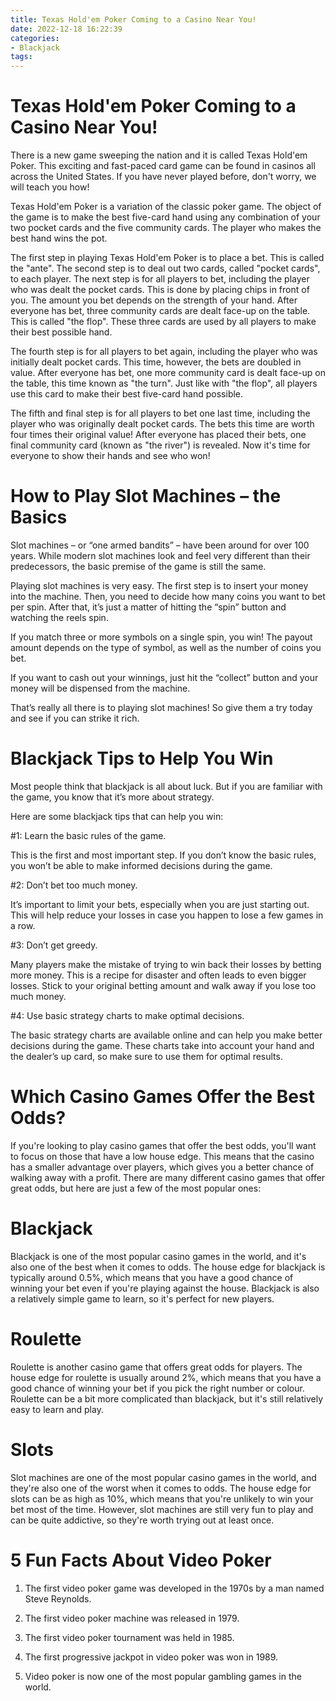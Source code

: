 ```yaml
---
title: Texas Hold'em Poker Coming to a Casino Near You!
date: 2022-12-18 16:22:39
categories:
- Blackjack
tags:
---
```



#  Texas Hold'em Poker Coming to a Casino Near You!

There is a new game sweeping the nation and it is called Texas Hold'em Poker. This exciting and fast-paced card game can be found in casinos all across the United States. If you have never played before, don't worry, we will teach you how!

Texas Hold'em Poker is a variation of the classic poker game. The object of the game is to make the best five-card hand using any combination of your two pocket cards and the five community cards. The player who makes the best hand wins the pot.

The first step in playing Texas Hold'em Poker is to place a bet. This is called the "ante". The second step is to deal out two cards, called "pocket cards", to each player. The next step is for all players to bet, including the player who was dealt the pocket cards. This is done by placing chips in front of you. The amount you bet depends on the strength of your hand. After everyone has bet, three community cards are dealt face-up on the table. This is called "the flop". These three cards are used by all players to make their best possible hand.

The fourth step is for all players to bet again, including the player who was initially dealt pocket cards. This time, however, the bets are doubled in value. After everyone has bet, one more community card is dealt face-up on the table, this time known as "the turn". Just like with "the flop", all players use this card to make their best five-card hand possible.

The fifth and final step is for all players to bet one last time, including the player who was originally dealt pocket cards. The bets this time are worth four times their original value! After everyone has placed their bets, one final community card (known as "the river") is revealed. Now it's time for everyone to show their hands and see who won!

#  How to Play Slot Machines – the Basics

Slot machines – or “one armed bandits” – have been around for over 100 years. While modern slot machines look and feel very different than their predecessors, the basic premise of the game is still the same.

Playing slot machines is very easy. The first step is to insert your money into the machine. Then, you need to decide how many coins you want to bet per spin. After that, it’s just a matter of hitting the “spin” button and watching the reels spin.

If you match three or more symbols on a single spin, you win! The payout amount depends on the type of symbol, as well as the number of coins you bet.

If you want to cash out your winnings, just hit the “collect” button and your money will be dispensed from the machine.

That’s really all there is to playing slot machines! So give them a try today and see if you can strike it rich.

#  Blackjack Tips to Help You Win

Most people think that blackjack is all about luck. But if you are familiar with the game, you know that it’s more about strategy.

Here are some blackjack tips that can help you win:

#1: Learn the basic rules of the game.

This is the first and most important step. If you don’t know the basic rules, you won’t be able to make informed decisions during the game.

#2: Don’t bet too much money.

It’s important to limit your bets, especially when you are just starting out. This will help reduce your losses in case you happen to lose a few games in a row.

#3: Don’t get greedy.

Many players make the mistake of trying to win back their losses by betting more money. This is a recipe for disaster and often leads to even bigger losses. Stick to your original betting amount and walk away if you lose too much money.

#4: Use basic strategy charts to make optimal decisions.

The basic strategy charts are available online and can help you make better decisions during the game. These charts take into account your hand and the dealer’s up card, so make sure to use them for optimal results.

#  Which Casino Games Offer the Best Odds?

If you're looking to play casino games that offer the best odds, you'll want to focus on those that have a low house edge. This means that the casino has a smaller advantage over players, which gives you a better chance of walking away with a profit. There are many different casino games that offer great odds, but here are just a few of the most popular ones:

# Blackjack

Blackjack is one of the most popular casino games in the world, and it's also one of the best when it comes to odds. The house edge for blackjack is typically around 0.5%, which means that you have a good chance of winning your bet even if you're playing against the house. Blackjack is also a relatively simple game to learn, so it's perfect for new players.

# Roulette

Roulette is another casino game that offers great odds for players. The house edge for roulette is usually around 2%, which means that you have a good chance of winning your bet if you pick the right number or colour. Roulette can be a bit more complicated than blackjack, but it's still relatively easy to learn and play.

# Slots

Slot machines are one of the most popular casino games in the world, and they're also one of the worst when it comes to odds. The house edge for slots can be as high as 10%, which means that you're unlikely to win your bet most of the time. However, slot machines are still very fun to play and can be quite addictive, so they're worth trying out at least once.

#  5 Fun Facts About Video Poker

1. The first video poker game was developed in the 1970s by a man named Steve Reynolds.

2. The first video poker machine was released in 1979.

3. The first video poker tournament was held in 1985.

4. The first progressive jackpot in video poker was won in 1989.

5. Video poker is now one of the most popular gambling games in the world.
